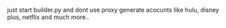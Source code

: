 just start builder.py and dont use proxy
generate acocunts like hulu, disney plus, netflix and much more..
